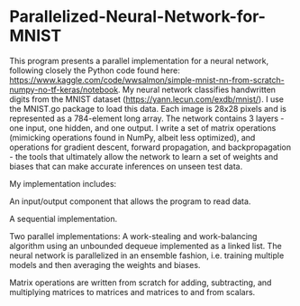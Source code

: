 # Parallelized-Neural-Network-for-MNIST
 
This program presents a parallel implementation for a neural network, following closely the Python code found here: https://www.kaggle.com/code/wwsalmon/simple-mnist-nn-from-scratch-numpy-no-tf-keras/notebook. My neural network classifies handwritten digits from the MNIST dataset (https://yann.lecun.com/exdb/mnist/). I use the MNIST.go package to load this data. Each image is 28x28 pixels and is represented as a 784-element long array. The network contains 3 layers - one input, one hidden, and one output. I write a set of matrix operations (mimicking operations found in NumPy, albeit less optimized), and operations for gradient descent, forward propagation, and backpropagation - the tools that ultimately allow the network to learn a set of weights and biases that can make accurate inferences on unseen test data.

My implementation includes:

An input/output component that allows the program to read data.

A sequential implementation.

Two parallel implementations: A work-stealing and work-balancing algorithm using an unbounded dequeue implemented as a linked list. The neural network is parallelized in an ensemble fashion, i.e. training multiple models and then averaging the weights and biases.

Matrix operations are written from scratch for adding, subtracting, and multiplying matrices to matrices and matrices to and from scalars.
